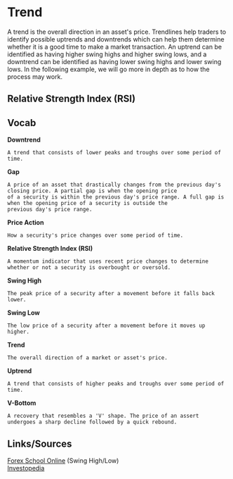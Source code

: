 # Trend

A trend is the overall direction in an asset's price. Trendlines help traders to identify possible uptrends and downtrends which can help them
determine whether it is a good time to make a market transaction. An uptrend can be identified as having higher swing highs and higher swing
lows, and a downtrend can be identified as having lower swing highs and lower swing lows. In the following example, we will go more in depth
as to how the process may work.

## Relative Strength Index (RSI)

## Vocab

<b>Downtrend</b>
```
A trend that consists of lower peaks and troughs over some period of time.
```

<b>Gap</b>
```
A price of an asset that drastically changes from the previous day's closing price. A partial gap is when the opening price
of a security is within the previous day's price range. A full gap is when the opening price of a security is outside the
previous day's price range.
```

<b>Price Action</b>
```
How a security's price changes over some period of time.
```

<b>Relative Strength Index (RSI)</b>
```
A momentum indicator that uses recent price changes to determine whether or not a security is overbought or oversold.
```

<b>Swing High</b>
```
The peak price of a security after a movement before it falls back lower.
```

<b>Swing Low</b>
```
The low price of a security after a movement before it moves up higher.
```

<b>Trend</b>
```
The overall direction of a market or asset's price.
```

<b>Uptrend</b>
```
A trend that consists of higher peaks and troughs over some period of time.
```

<b>V-Bottom</b>
```
A recovery that resembles a 'V' shape. The price of an assert undergoes a sharp decline followed by a quick rebound.
```

## Links/Sources
[Forex School Online](forexschoolonline.com/swing-high-swing-low/) (Swing High/Low)<br>
[Investopedia](https://www.investopedia.com/terms/t/trend.asp)
